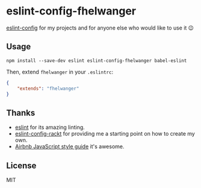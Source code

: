 # eslint-config-fhelwanger

[eslint-config](http://eslint.org/docs/developer-guide/shareable-configs) for my projects and for anyone else who would like to use it :wink:

## Usage

```bs
npm install --save-dev eslint eslint-config-fhelwanger babel-eslint
```

Then, extend `fhelwanger` in your `.eslintrc`:

```json
{
    "extends": "fhelwanger"
}
```

## Thanks

* [eslint](http://eslint.org/) for its amazing linting.
* [eslint-config-rackt](https://github.com/rackt/eslint-config-rackt) for providing me a starting point on how to create my own.
* [Airbnb JavaScript style guide](https://github.com/airbnb/javascript) it's awesome.

## License

MIT
